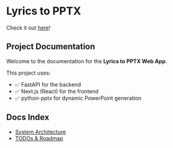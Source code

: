 # Lyrics to PPTX

Check it out [here](https://lyrics-to-pptx-web.vercel.app/)!

## Project Documentation

Welcome to the documentation for the **Lyrics to PPTX Web App**.

This project uses:

- ✅ FastAPI for the backend
- ✅ Next.js (React) for the frontend
- ✅ python-pptx for dynamic PowerPoint generation

## Docs Index

- [System Architecture](architecture.md)
- [TODOs & Roadmap](todos.md)
